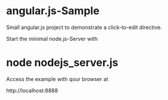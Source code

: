 angular.js-Sample
=================

Small angular.js project to demonstrate a click-to-edit directive.

Start the minimal node.js-Server with 

  # node nodejs_server.js
  
Access the example with qour browser at

 http://localhost:8888
 
 
